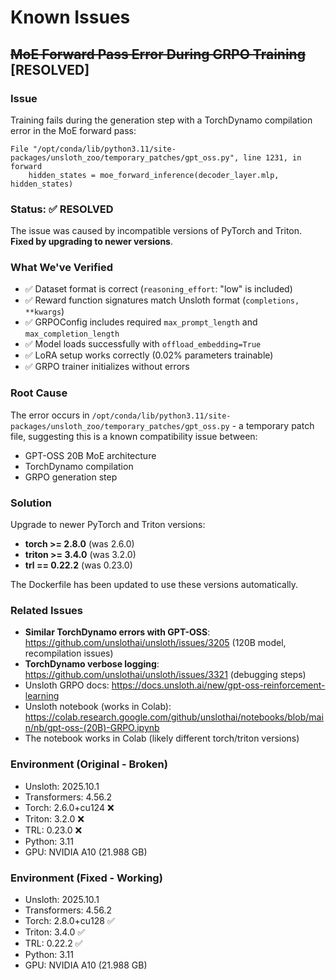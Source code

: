 # Known Issues

## ~~MoE Forward Pass Error During GRPO Training~~ [RESOLVED]

### Issue
Training fails during the generation step with a TorchDynamo compilation error in the MoE forward pass:

```
File "/opt/conda/lib/python3.11/site-packages/unsloth_zoo/temporary_patches/gpt_oss.py", line 1231, in forward
    hidden_states = moe_forward_inference(decoder_layer.mlp, hidden_states)
```

### Status: ✅ RESOLVED
The issue was caused by incompatible versions of PyTorch and Triton. **Fixed by upgrading to newer versions**.

### What We've Verified
- ✅ Dataset format is correct (`reasoning_effort`: "low" is included)
- ✅ Reward function signatures match Unsloth format (`completions, **kwargs`)
- ✅ GRPOConfig includes required `max_prompt_length` and `max_completion_length`
- ✅ Model loads successfully with `offload_embedding=True`
- ✅ LoRA setup works correctly (0.02% parameters trainable)
- ✅ GRPO trainer initializes without errors

### Root Cause
The error occurs in `/opt/conda/lib/python3.11/site-packages/unsloth_zoo/temporary_patches/gpt_oss.py` - a temporary patch file, suggesting this is a known compatibility issue between:
- GPT-OSS 20B MoE architecture
- TorchDynamo compilation
- GRPO generation step

### Solution
Upgrade to newer PyTorch and Triton versions:
- **torch >= 2.8.0** (was 2.6.0)
- **triton >= 3.4.0** (was 3.2.0)
- **trl == 0.22.2** (was 0.23.0)

The Dockerfile has been updated to use these versions automatically.

### Related Issues
- **Similar TorchDynamo errors with GPT-OSS**: https://github.com/unslothai/unsloth/issues/3205 (120B model, recompilation issues)
- **TorchDynamo verbose logging**: https://github.com/unslothai/unsloth/issues/3321 (debugging steps)
- Unsloth GRPO docs: https://docs.unsloth.ai/new/gpt-oss-reinforcement-learning
- Unsloth notebook (works in Colab): https://colab.research.google.com/github/unslothai/notebooks/blob/main/nb/gpt-oss-(20B)-GRPO.ipynb
- The notebook works in Colab (likely different torch/triton versions)

### Environment (Original - Broken)
- Unsloth: 2025.10.1
- Transformers: 4.56.2
- Torch: 2.6.0+cu124 ❌
- Triton: 3.2.0 ❌
- TRL: 0.23.0 ❌
- Python: 3.11
- GPU: NVIDIA A10 (21.988 GB)

### Environment (Fixed - Working)
- Unsloth: 2025.10.1
- Transformers: 4.56.2
- Torch: 2.8.0+cu128 ✅
- Triton: 3.4.0 ✅
- TRL: 0.22.2 ✅
- Python: 3.11
- GPU: NVIDIA A10 (21.988 GB)
